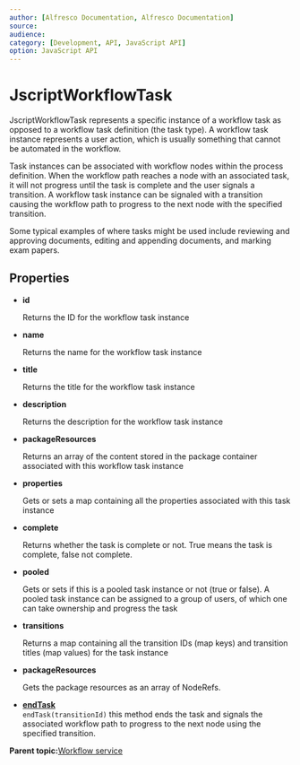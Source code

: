 ```yaml
---
author: [Alfresco Documentation, Alfresco Documentation]
source: 
audience: 
category: [Development, API, JavaScript API]
option: JavaScript API
---
```


# JscriptWorkflowTask

JscriptWorkflowTask represents a specific instance of a workflow task as opposed to a workflow task definition \(the task type\). A workflow task instance represents a user action, which is usually something that cannot be automated in the workflow.

Task instances can be associated with workflow nodes within the process definition. When the workflow path reaches a node with an associated task, it will not progress until the task is complete and the user signals a transition. A workflow task instance can be signaled with a transition causing the workflow path to progress to the next node with the specified transition.

Some typical examples of where tasks might be used include reviewing and approving documents, editing and appending documents, and marking exam papers.

## Properties

-   **id**

    Returns the ID for the workflow task instance

-   **name**

    Returns the name for the workflow task instance

-   **title**

    Returns the title for the workflow task instance

-   **description**

    Returns the description for the workflow task instance

-   **packageResources**

    Returns an array of the content stored in the package container associated with this workflow task instance

-   **properties**

    Gets or sets a map containing all the properties associated with this task instance

-   **complete**

    Returns whether the task is complete or not. True means the task is complete, false not complete.

-   **pooled**

    Gets or sets if this is a pooled task instance or not \(true or false\). A pooled task instance can be assigned to a group of users, of which one can take ownership and progress the task

-   **transitions**

    Returns a map containing all the transition IDs \(map keys\) and transition titles \(map values\) for the task instance

-   **packageResources**

    Gets the package resources as an array of NodeRefs.


-   **[endTask](../references/API-JS-WorkflowTask-endtask.md)**  
`endTask(transitionId)` this method ends the task and signals the associated workflow path to progress to the next node using the specified transition.

**Parent topic:**[Workflow service](../references/API-JS-WorkflowService.md)

